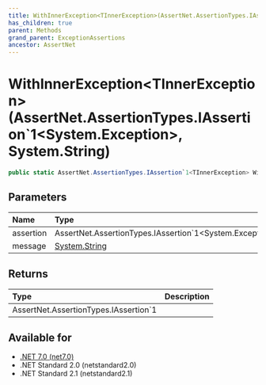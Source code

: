 ```yaml
---
title: WithInnerException<TInnerException>(AssertNet.AssertionTypes.IAssertion`1<System.Exception>, System.String)
has_children: true
parent: Methods
grand_parent: ExceptionAssertions
ancestor: AssertNet
---
```

# WithInnerException&lt;TInnerException&gt;(AssertNet.AssertionTypes.IAssertion`1&lt;System.Exception&gt;, System.String)

```csharp
public static AssertNet.AssertionTypes.IAssertion`1<TInnerException> WithInnerException<TInnerException>(AssertNet.AssertionTypes.IAssertion`1<System.Exception> assertion, System.String message);
```

## Parameters
| Name      | Type                                                                        | Description |
|:----------|:----------------------------------------------------------------------------|:------------|
| assertion | AssertNet.AssertionTypes.IAssertion`1<System.Exception>                     |             |
| message   | [System.String](https://learn.microsoft.com/en-us/dotnet/api/system.string) |             |


## Returns
| Type                                                   | Description |
|:-------------------------------------------------------|:------------|
| AssertNet.AssertionTypes.IAssertion`1<TInnerException> |             |

## Available for
- [.NET 7.0 (net7.0)](https://versionsof.net/core/7.0/)
- .NET Standard 2.0 (netstandard2.0)
- .NET Standard 2.1 (netstandard2.1)
